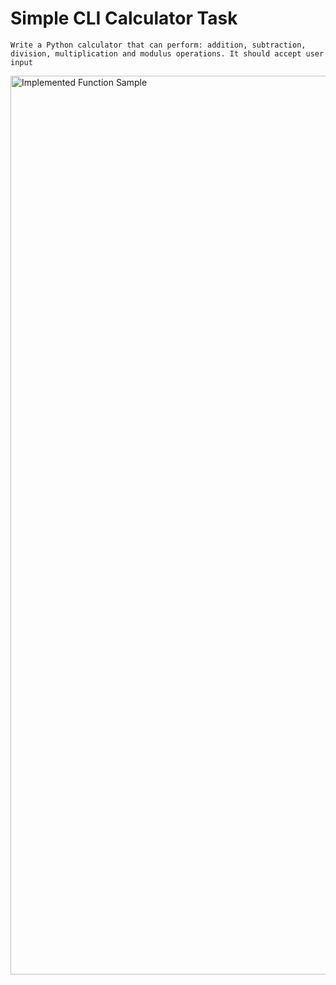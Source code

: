 # Simple CLI Calculator Task

    Write a Python calculator that can perform: addition, subtraction, division, multiplication and modulus operations. It should accept user input

     
<img width="1438" alt="Implemented Function Sample" src="https://user-images.githubusercontent.com/56538561/168650169-09e120bd-cac0-4621-be18-cd8d5e47606c.png">
